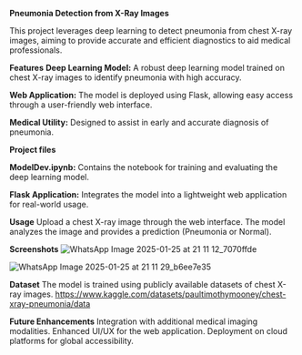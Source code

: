**Pneumonia Detection from X-Ray Images**

This project leverages deep learning to detect pneumonia from chest X-ray images, aiming to provide accurate and efficient diagnostics to aid medical professionals.

**Features**
**Deep Learning Model:** A robust deep learning model trained on chest X-ray images to identify pneumonia with high accuracy.

**Web Application:** The model is deployed using Flask, allowing easy access through a user-friendly web interface.

**Medical Utility:** Designed to assist in early and accurate diagnosis of pneumonia.

**Project files**

**ModelDev.ipynb:** Contains the notebook for training and evaluating the deep learning model.

**Flask Application:** Integrates the model into a lightweight web application for real-world usage.


**Usage**
Upload a chest X-ray image through the web interface.
The model analyzes the image and provides a prediction (Pneumonia or Normal).

**Screenshots**
![WhatsApp Image 2025-01-25 at 21 11 12_7070ffde](https://github.com/user-attachments/assets/93debf94-035a-4d21-912d-ae52fd29753c)

![WhatsApp Image 2025-01-25 at 21 11 29_b6ee7e35](https://github.com/user-attachments/assets/5f034e34-4d4d-40bb-a6c8-050899790f96)

**Dataset**
The model is trained using publicly available datasets of chest X-ray images.
https://www.kaggle.com/datasets/paultimothymooney/chest-xray-pneumonia/data

**Future Enhancements**
Integration with additional medical imaging modalities.
Enhanced UI/UX for the web application.
Deployment on cloud platforms for global accessibility.
